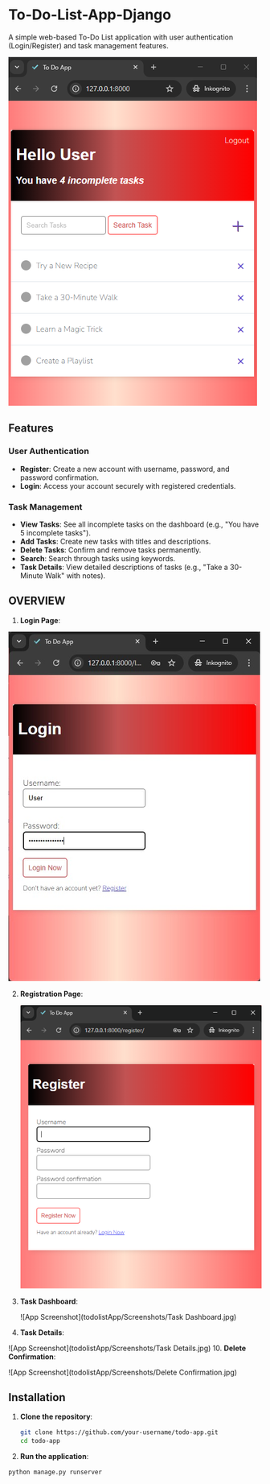 # To-Do-List-App-Django

A simple web-based To-Do List application with user authentication (Login/Register) and task management features.

![App Screenshot](image.png) <!-- Replace with your actual screenshot paths -->

## Features

### User Authentication
- **Register**: Create a new account with username, password, and password confirmation.
- **Login**: Access your account securely with registered credentials.

### Task Management
- **View Tasks**: See all incomplete tasks on the dashboard (e.g., "You have 5 incomplete tasks").
- **Add Tasks**: Create new tasks with titles and descriptions.
- **Delete Tasks**: Confirm and remove tasks permanently.
- **Search**: Search through tasks using keywords.
- **Task Details**: View detailed descriptions of tasks (e.g., "Take a 30-Minute Walk" with notes).

 ## OVERVIEW
1. **Login Page**:


 ![App Screenshot](todolistApp/Screenshots/LOGIN.jpg) <!-- Replace with your actual screenshot paths -->

2. **Registration Page**:


   ![App Screenshot](todolistApp/Screenshots/image.png) 
2. **Task Dashboard**:


   ![App Screenshot](todolistApp/Screenshots/Task Dashboard.jpg) 
3. **Task Details**:

  ![App Screenshot](todolistApp/Screenshots/Task Details.jpg) 
10. **Delete Confirmation**:


![App Screenshot](todolistApp/Screenshots/Delete Confirmation.jpg) 
## Installation

1. **Clone the repository**:
   ```bash
   git clone https://github.com/your-username/todo-app.git
   cd todo-app
2. **Run the application**:
  ```bash
python manage.py runserver


